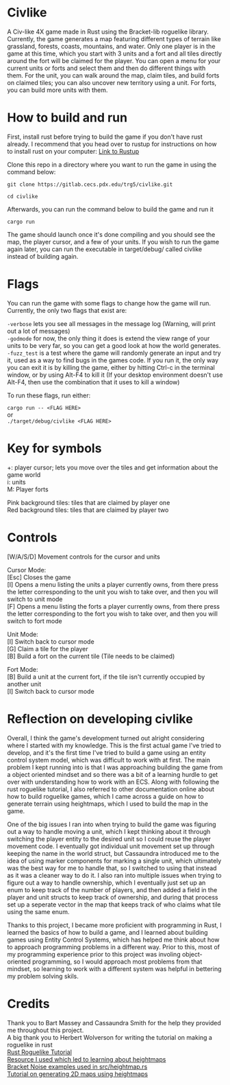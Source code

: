 # Civlike

A Civ-like 4X game made in Rust using the Bracket-lib roguelike library. 
Currently, the game generates a map featuring different types of terrain like 
grassland, forests, coasts, mountains, and water. Only one player is in the 
game at this time, which you start with 3 units and a fort and all tiles 
directly around the fort will be claimed for the player. You can open a menu 
for your current units or forts and select them and then do different things 
with them. For the unit, you can walk around the map, claim tiles, and build 
forts on claimed tiles; you can also uncover new territory using a unit. For 
forts, you can build more units with them.

# How to build and run
First, install rust before trying to build the game if you don't have rust 
already. I recommend that you head over to rustup for instructions on how to 
install rust on your computer: [Link to Rustup](https://rustup.rs)       

Clone this repo in a directory where you want to run the game in using the
 command below:

`git clone https://gitlab.cecs.pdx.edu/trg5/civlike.git`

`cd civlike`

Afterwards, you can run the command below to build the game and run it

`cargo run`

The game should launch once it's done compiling and you should see the map, the 
player cursor, and a few of your units. If you wish to run the game again later, 
you can run the executable in target/debug/ called civlike instead of building 
again.

# Flags
You can run the game with some flags to change how the game will run. Currently, 
the only two flags that exist are: 

`-verbose` lets you see all messages in the message log 
(Warning, will print out a lot of messages)      
`-godmode` for now, the only thing it does is extend the view range of your 
units to be very far, so you can get a good look at how the world generates.       
`-fuzz_test` is a test where the game will randomly generate an input and try it,
used as a way to find bugs in the games code. If you run it, the only way you can
exit it is by killing the game, either by hitting Ctrl-c in the terminal window,
or by using Alt-F4 to kill it (If your desktop environment doesn't use Alt-F4,
then use the combination that it uses to kill a window)      

To run these flags, run either:

`cargo run -- <FLAG HERE>`      
or       
`./target/debug/civlike <FLAG HERE>`       

# Key for symbols     
+: player cursor; lets you move over the tiles and get information about the 
game world       
i: units       
M: Player forts      

Pink background tiles: tiles that are claimed by player one      
Red background tiles: tiles that are claimed by player two      

# Controls

[W/A/S/D] Movement controls for the cursor and units      

Cursor Mode:     
[Esc] Closes the game      
[I] Opens a menu listing the units a player currently owns, from there press 
the letter corresponding to the unit you wish to take over, and then you will 
switch to unit mode       
[F] Opens a menu listing the forts a player currently owns, from there press 
the letter corresponding to the fort you wish to take over, and then you will 
switch to fort mode       

Unit Mode:       
[I] Switch back to cursor mode        
[G] Claim a tile for the player       
[B] Build a fort on the current tile (Tile needs to be claimed)       

Fort Mode:       
[B] Build a unit at the current fort, if the tile isn't currently occupied 
by another unit      
[I] Switch back to cursor mode       

# Reflection on developing civlike
Overall, I think the game's development turned out alright considering where I 
started with my knowledge. This is the first actual game I've tried to develop, 
and it's the first time I've tried to build a game using an entity control 
system model, which was difficult to work with at first. The main problem I kept
 running into is that I was approaching building the game from a object oriented 
mindset and so there was a bit of a learning hurdle to get over with 
understanding how to work with an ECS. Along with following the rust roguelike 
tutorial, I also referred to other documentation online about how to build 
roguelike games, which I came across a guide on how to generate terrain using 
heightmaps, which I used to build the map in the game. 

One of the big issues I ran into when trying to build the game was figuring out 
a way to handle moving a unit, which I kept thinking about it through 
switching the player entity to the desired unit so I could reuse the player 
movement code. I eventually got individual unit movement set up through 
keeping the name in the world struct, but Cassaundra introduced me to the idea 
of using marker components for marking a single unit, which ultimately was the 
best way for me to handle that, so I switched to using that instead as it was 
a cleaner way to do it. I also ran into multiple issues when trying to figure 
out a way to handle ownership, which I eventually just set up an enum to keep 
track of the number of players, and then added a field in the player and unit 
structs to keep track of ownership, and during that process set up a seperate 
vector in the map that keeps track of who claims what tile using the same enum.

Thanks to this project, I became more proficient with programming in Rust, 
I learned the basics of how to build a game, and I learned about building games
 using Entity Control Systems, which has helped me think about how to approach 
programming problems in a different way. Prior to this, most of my programming
experience prior to this project was involing object-oriented programming,
so I would approach most problems from that mindset, so learning to work with
a different system was helpful in bettering my problem solving skils. 

# Credits

Thank you to Bart Massey and Cassaundra Smith for the help they provided me 
throughout this project.     
A big thank you to Herbert Wolverson for writing the tutorial on making a 
roguelike in rust      
[Rust Roguelike Tutorial](https://bfnightly.bracketproductions.com/rustbook/chapter_0.html)     
[Resource I used which led to learning about heightmaps](https://github.com/marukrap/RoguelikeDevResources)      
[Bracket Noise examples used in src/heightmap.rs](https://github.com/amethyst/bracket-lib/tree/master/bracket-noise)      
[Tutorial on generating 2D maps using heightmaps](https://gillesleblanc.wordpress.com/2012/10/16/creating-a-random-2d-game-world-map/)      
